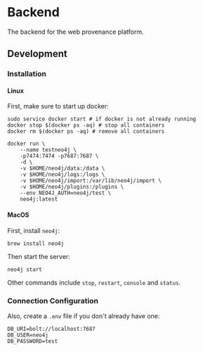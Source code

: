 # Backend
The backend for the web provenance platform.

## Development
### Installation
#### Linux
First, make sure to start up docker:
```
sudo service docker start # if docker is not already running
docker stop $(docker ps -aq) # stop all containers
docker rm $(docker ps -aq) # remove all containers

docker run \
    --name testneo4j \
    -p7474:7474 -p7687:7687 \
    -d \
    -v $HOME/neo4j/data:/data \
    -v $HOME/neo4j/logs:/logs \
    -v $HOME/neo4j/import:/var/lib/neo4j/import \
    -v $HOME/neo4j/plugins:/plugins \
    --env NEO4J_AUTH=neo4j/test \
    neo4j:latest
```

#### MacOS
First, install `neo4j`:
```
brew install neo4j
```

Then start the server:
```
neo4j start
```

Other commands include `stop`, `restart`, `console` and `status`.

### Connection Configuration
Also, create a `.env` file if you don't already have one:
```
DB_URI=bolt://localhost:7687
DB_USER=neo4j
DB_PASSWORD=test
```